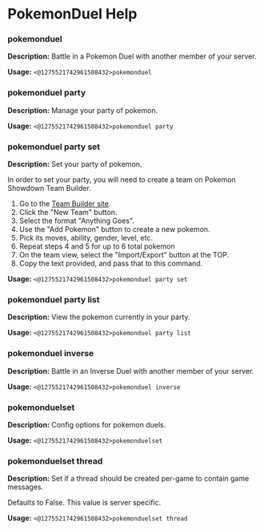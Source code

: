 # PokemonDuel Help

### pokemonduel

**Description:** Battle in a Pokemon Duel with another member of your server.

**Usage:** `<@1275521742961508432>pokemonduel`

### pokemonduel party

**Description:** Manage your party of pokemon.

**Usage:** `<@1275521742961508432>pokemonduel party`

### pokemonduel party set

**Description:** Set your party of pokemon.

In order to set your party, you will need to create a team on Pokemon Showdown Team Builder.
1. Go to the [Team Builder site](https://play.pokemonshowdown.com/teambuilder).
2. Click the "New Team" button.
3. Select the format "Anything Goes".
4. Use the "Add Pokemon" button to create a new pokemon.
5. Pick its moves, ability, gender, level, etc.
6. Repeat steps 4 and 5 for up to 6 total pokemon
7. On the team view, select the "Import/Export" button at the TOP.
8. Copy the text provided, and pass that to this command.

**Usage:** `<@1275521742961508432>pokemonduel party set`

### pokemonduel party list

**Description:** View the pokemon currently in your party.

**Usage:** `<@1275521742961508432>pokemonduel party list`

### pokemonduel inverse

**Description:** Battle in an Inverse Duel with another member of your server.

**Usage:** `<@1275521742961508432>pokemonduel inverse`

### pokemonduelset

**Description:** Config options for pokemon duels.

**Usage:** `<@1275521742961508432>pokemonduelset`

### pokemonduelset thread

**Description:** Set if a thread should be created per-game to contain game messages.

Defaults to False.
This value is server specific.

**Usage:** `<@1275521742961508432>pokemonduelset thread`

